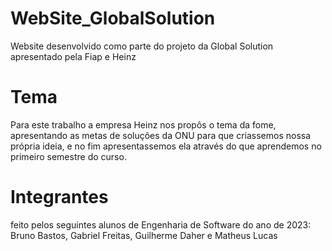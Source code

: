 # WebSite_GlobalSolution
 Website desenvolvido como parte do projeto da Global Solution apresentado pela Fiap e Heinz
# Tema
 Para este trabalho a empresa Heinz nos propôs o tema da fome, apresentando as metas de soluções da ONU para que criassemos nossa própria ideia, e no fim apresentassemos ela através do que aprendemos no primeiro 
 semestre do curso.
# Integrantes
 feito pelos seguintes alunos de Engenharia de Software do ano de 2023: Bruno Bastos, Gabriel Freitas, Guilherme Daher e Matheus Lucas 
